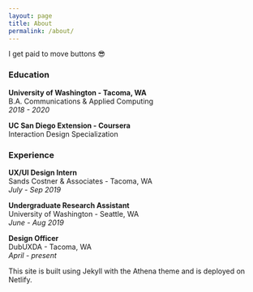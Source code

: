 ```yaml
---
layout: page
title: About
permalink: /about/
---
```


I get paid to move buttons 😎

### Education
**University of Washington - Tacoma, WA**  
B.A. Communications & Applied Computing  
_2018 - 2020_  

**UC San Diego Extension - Coursera**  
Interaction Design Specialization  

### Experience
**UX/UI Design Intern**  
Sands Costner & Associates - Tacoma, WA  
_July - Sep 2019_  

**Undergraduate Research Assistant**  
University of Washington - Seattle, WA  
_June - Aug 2019_  

**Design Officer**  
DubUXDA - Tacoma, WA  
_April - present_  


This site is built using Jekyll with the Athena theme and is deployed on Netlify.
